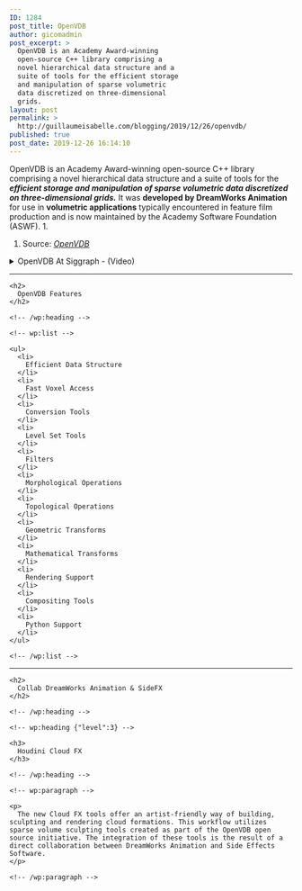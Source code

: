 ```yaml
---
ID: 1284
post_title: OpenVDB
author: gicomadmin
post_excerpt: >
  OpenVDB is an Academy Award-winning
  open-source C++ library comprising a
  novel hierarchical data structure and a
  suite of tools for the efficient storage
  and manipulation of sparse volumetric
  data discretized on three-dimensional
  grids.
layout: post
permalink: >
  http://guillaumeisabelle.com/blogging/2019/12/26/openvdb/
published: true
post_date: 2019-12-26 16:14:10
---
```

<!-- wp:paragraph -->

OpenVDB is an Academy Award-winning open-source C++ library comprising a novel hierarchical data structure and a suite of tools for the ***efficient storage and manipulation of sparse volumetric data discretized on three-dimensional grids.*** It was **developed by DreamWorks Animation** for use in **volumetric applications** typically encountered in feature film production and is now maintained by the Academy Software Foundation (ASWF). 1.

<!-- /wp:paragraph -->

<!-- wp:list {"ordered":true} -->

1.  Source: *[OpenVDB][1]*

<!-- /wp:list -->

<!-- wp:atomic-blocks/ab-accordion -->

<div class="wp-block-atomic-blocks-ab-accordion ab-block-accordion">
  <details><summary class="ab-accordion-title">OpenVDB At Siggraph - (Video)</summary><div class="ab-accordion-text">
    <!-- wp:paragraph -->
    
    <p>
      Content
    </p>
    
    <!-- /wp:paragraph -->
    
    <!-- wp:core-embed/youtube {"url":"https://www.youtube.com/watch?v=iWGXFWmOvfc","type":"video","providerNameSlug":"youtube","className":"wp-embed-aspect-16-9 wp-has-aspect-ratio"} --><figure class="wp-block-embed-youtube wp-block-embed is-type-video is-provider-youtube wp-embed-aspect-16-9 wp-has-aspect-ratio">
    
    <div class="wp-block-embed__wrapper">
      https://www.youtube.com/watch?v=iWGXFWmOvfc
    </div></figure> 
    
    <!-- /wp:core-embed/youtube -->
    
    <!-- wp:paragraph -->
    
    <p>
      Notes
    </p>
    
    <!-- /wp:paragraph -->
    
    <!-- wp:list -->
    
    <ul>
      <li>
        They kept minutes of their meeting : <a href="https://github.com/AcademySoftwareFoundation/openvdb/tree/master/tsc">https://github.com/AcademySoftwareFoundation/openvdb/tree/master/tsc</a>
      </li>
    </ul>
    
    <!-- /wp:list -->
    
    <!-- wp:paragraph -->
    
    <p>
      The comitee
    </p>
    
    <!-- /wp:paragraph -->
    
    <!-- wp:image {"id":1328,"sizeSlug":"large"} --><figure class="wp-block-image size-large">
    
    <img src="http://guillaumeisabelle.com/blogging/wp-content/uploads/sites/10/2019/12/image.png" alt="" class="wp-image-1328" /></figure> <!-- /wp:image -->
    
    <!-- wp:image {"id":1331,"sizeSlug":"large"} --><figure class="wp-block-image size-large">
    
    <img src="http://guillaumeisabelle.com/blogging/wp-content/uploads/sites/10/2019/12/image-1.png" alt="" class="wp-image-1331" /><figcaption>J. Lait (SideFX)</figcaption></figure> <!-- /wp:image -->
    
    <!-- wp:group -->
    
    <div class="wp-block-group" id="openvdb-acronyms">
      <div class="wp-block-group__inner-container">
        <!-- wp:heading -->
        
        <h2>
          OpenVDB - Acronyms
        </h2>
        
        <!-- /wp:heading -->
        
        <!-- wp:image {"id":1334,"sizeSlug":"large"} --><figure class="wp-block-image size-large">
        
        <img src="http://guillaumeisabelle.com/blogging/wp-content/uploads/sites/10/2019/12/image-2.png" alt="" class="wp-image-1334" /></figure> <!-- /wp:image -->
        
        <!-- wp:list -->
        
        <ul>
          <li>
            DCO<ul>
              <li>
                Developer ... Origin, you sign commits
              </li>
            </ul>
          </li>
        </ul>
        
        <!-- /wp:list -->
        
        <!-- wp:list -->
        
        <ul>
          <li>
          </li>
        </ul>
        
        <!-- /wp:list -->
        
        <!-- wp:atomic-blocks/ab-accordion -->
        
        <div class="wp-block-atomic-blocks-ab-accordion ab-block-accordion">
          <details><summary class="ab-accordion-title">DCO (Developer Certificate of Origin)</summary><div class="ab-accordion-text">
            <!-- wp:paragraph -->
            
            <p>
              Listen to what DCO Means
            </p>
            
            <!-- /wp:paragraph -->
            
            <!-- wp:core-embed/youtube {"url":"https://youtu.be/iWGXFWmOvfc?t=489","type":"video","providerNameSlug":"youtube","className":"wp-embed-aspect-16-9 wp-has-aspect-ratio"} --><figure class="wp-block-embed-youtube wp-block-embed is-type-video is-provider-youtube wp-embed-aspect-16-9 wp-has-aspect-ratio">
            
            <div class="wp-block-embed__wrapper">
              https://youtu.be/iWGXFWmOvfc?t=489
            </div></figure> 
            
            <!-- /wp:core-embed/youtube -->
          </div></details>
        </div>
        
        <!-- /wp:atomic-blocks/ab-accordion -->
      </div>
    </div>
    
    <!-- /wp:group -->
  </div></details>
</div>

<!-- /wp:atomic-blocks/ab-accordion -->

<!-- wp:separator -->

<hr class="wp-block-separator" />

<!-- /wp:separator -->

<!-- wp:group -->

<div class="wp-block-group" id="openvdb-features">
  <div class="wp-block-group__inner-container">
    <!-- wp:heading -->
    
    <h2>
      OpenVDB Features
    </h2>
    
    <!-- /wp:heading -->
    
    <!-- wp:list -->
    
    <ul>
      <li>
        Efficient Data Structure
      </li>
      <li>
        Fast Voxel Access
      </li>
      <li>
        Conversion Tools
      </li>
      <li>
        Level Set Tools
      </li>
      <li>
        Filters
      </li>
      <li>
        Morphological Operations
      </li>
      <li>
        Topological Operations
      </li>
      <li>
        Geometric Transforms
      </li>
      <li>
        Mathematical Transforms
      </li>
      <li>
        Rendering Support
      </li>
      <li>
        Compositing Tools
      </li>
      <li>
        Python Support
      </li>
    </ul>
    
    <!-- /wp:list -->
  </div>
</div>

<!-- /wp:group -->

<!-- wp:separator -->

<hr class="wp-block-separator" />

<!-- /wp:separator -->

<!-- wp:group -->

<div class="wp-block-group" id="collab-sidefx-openvdb">
  <div class="wp-block-group__inner-container">
    <!-- wp:heading -->
    
    <h2>
      Collab DreamWorks Animation & SideFX
    </h2>
    
    <!-- /wp:heading -->
    
    <!-- wp:heading {"level":3} -->
    
    <h3>
      Houdini Cloud FX
    </h3>
    
    <!-- /wp:heading -->
    
    <!-- wp:paragraph -->
    
    <p>
      The new Cloud FX tools offer an artist-friendly way of building, sculpting and rendering cloud formations. This workflow utilizes sparse volume sculpting tools created as part of the OpenVDB open source initiative. The integration of these tools is the result of a direct collaboration between DreamWorks Animation and Side Effects Software.
    </p>
    
    <!-- /wp:paragraph -->
  </div>
</div>

<!-- /wp:group -->

<!-- wp:block {"ref":1298} /-->

 [1]: https://www.openvdb.org/
